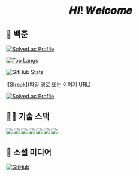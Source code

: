 <h1 align = "center"> 𝑯𝒊! 𝑾𝒆𝒍𝒄𝒐𝒎𝒆 </h1>

## 🏅 백준
[![Solved.ac Profile](http://mazassumnida.wtf/api/v2/generate_badge?boj=sm021118)](https://solved.ac/sm021118/)

[![Top Langs](https://github-readme-stats.vercel.app/api/top-langs/?username=sm1118sm)](https://github.com/sm1118sm/github-readme-stats) 

![GitHub Stats](https://github-readme-stats.vercel.app/api?username=sm1118sm&show_icons=true&hide_title=true)

![Streak](파일 경로 또는 이미지 URL)

[![Solved.ac Profile](http://mazassumnida.wtf/api/v2/generate_badge?boj=sm021118)](https://solved.ac/sm021118/)



## 🧑‍💻 기술 스택

<div> <img src="https://img.shields.io/badge/JavaScript-F7DF1E?style=flat-square&logo=javascript&logoColor=black">  <img src="https://img.shields.io/badge/HTML5-E34F26?style=flat-square&logo=html5&logoColor=white">  <img src="https://img.shields.io/badge/CSS-1572B6?style=flat-square&logo=css3&logoColor=white">   <img src="https://img.shields.io/badge/Linux-FCC624?style=flat-square&logo=linux&logoColor=black">  <img src="https://img.shields.io/badge/c++-00599C?style=flat-square&logo=c%2B%2B&logoColor=white"/>  <img src="https://img.shields.io/badge/python-3776AB?style=flat-square&logo=python&logoColor=white"/>  <img src="https://img.shields.io/badge/c-A8B9CC?style=flat-square&logo=c&logoColor=white"/></div>

## 🔗 소셜 미디어

[![GitHub](https://img.shields.io/badge/GitHub-000000?logo=github&logoColor=white)](https://github.com/sm1118sm)
